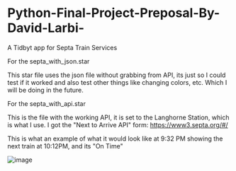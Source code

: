 # Python-Final-Project-Preposal-By-David-Larbi-
A Tidbyt app for Septa Train Services


For the septa_with_json.star

This star file uses the json file without grabbing from API, its just so I could test if it worked and also test other things like changing colors, etc. Which I will be doing in the future.


For the septa_with_api.star

This is the file with the working API, it is set to the Langhorne Station, which is what I use. I got the "Next to Arrive API" form: 
https://www3.septa.org/#/

This is what an example of what it would look like at 9:32 PM showing the next train at 10:12PM, and its "On Time"

![image](https://user-images.githubusercontent.com/78058918/206078999-48602acc-7353-464f-9086-f728eada2a80.png)

